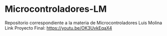 # Microcontroladores-LM
Repositorio correspondiente a la materia de Microcontroladores Luis Molina
Link Proyecto Final: https://youtu.be/OK3UvkEqaX4
